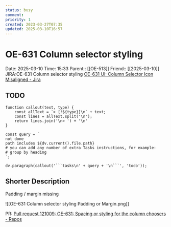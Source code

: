 ```yaml
---
status: busy
comment: 
priority: 1
created: 2023-03-27T07:35
updated: 2025-03-10T16:57
---
```


# OE-631 Column selector styling

Date: 2025-03-10 Time: 15:33
Parent:: [[OE-513]]
Friend:: [[2025-03-10]]
JIRA:OE-631 Column selector styling
[OE-631 UI: Column Selector Icon Misaligned - Jira](https://csojiramixtelematics.atlassian.net/browse/OE-631)


## TODO
```dataviewjs
function callout(text, type) {
    const allText = `> [!${type}]\n` + text;
    const lines = allText.split('\n');
    return lines.join('\n> ') + '\n'
}

const query = `
not done
path includes ${dv.current().file.path}
# you can add any number of extra Tasks instructions, for example:
# group by heading
`;

dv.paragraph(callout('```tasks\n' + query + '\n```', 'todo'));
```

## Shorter Description

Padding / margin missing

![[OE-631 Column selector styling Padding or Margin.png]]

PR: [Pull request 121009: OE-631: Spacing or styling for the column choosers - Repos](https://dev.azure.com/MiXTelematics/DeviceIntegration/_git/MiX.Config.Frangular.UI/pullrequest/121009)
